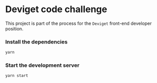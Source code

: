 # Deviget code challenge

This project is part of the process for the `Deviget` front-end developer position.

### Install the dependencies

```javascript
yarn
```

### Start the development server

```javascript
yarn start
```
